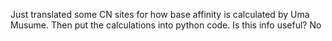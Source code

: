 Just translated some CN sites for how base affinity is calculated by Uma Musume.
Then put the calculations into python code.
Is this info useful? No

